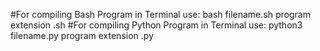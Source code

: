 #For compiling Bash Program in Terminal use: 
bash filename.sh
program extension .sh
#For compiling Python Program in Terminal use: 
python3 filename.py
program extension .py
